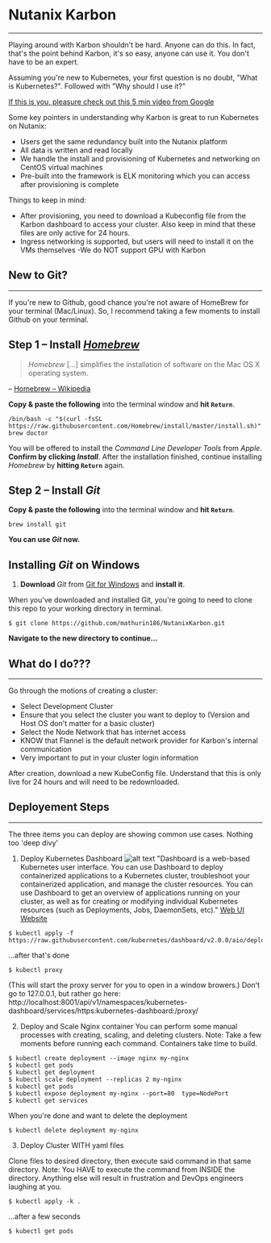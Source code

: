 # Nutanix Karbon
---------------
Playing around with Karbon shouldn't be hard. Anyone can do this. In fact, that's the point behind Karbon, it's so easy, anyone can use it. You don't have to be an expert.

Assuming you're new to Kubernetes, your first question is no doubt, "What is Kubernetes?". Followed with "Why should I use it?"

[If this is you, pleasure check out this 5 min video from Google](https://www.youtube.com/watch?v=cC46cg5FFAM)

Some key pointers in understanding why Karbon is great to run Kubernetes on Nutanix:
- Users get the same redundancy built into the Nutanix platform
- All data is written and read locally
- We handle the install and provisioning of Kubernetes and networking on CentOS virtual machines
- Pre-built into the framework is ELK monitoring which you can access after provisioning is complete

Things to keep in mind:
- After provisioning, you need to download a Kubeconfig file from the Karbon dashboard to access your cluster. Also keep in mind that these files are only active for 24 hours.
- Ingress networking is supported, but users will need to install it on the VMs themselves
-We do NOT support GPU with Karbon

## New to Git?
------------------
If you're new to Github, good chance you're not aware of HomeBrew for your terminal (Mac/Linux). So, I recommend taking a few moments to install Github on your terminal. 

## Step 1 – Install [*Homebrew*](http://brew.sh/)

> *Homebrew* […] simplifies the installation of software on the Mac OS X operating system.

– [Homebrew – Wikipedia](http://en.wikipedia.org/wiki/Homebrew_%28package_management_software%29)

**Copy & paste the following** into the terminal window and **hit `Return`**.

```shell
/bin/bash -c "$(curl -fsSL https://raw.githubusercontent.com/Homebrew/install/master/install.sh)"
brew doctor
```

You will be offered to install the *Command Line Developer Tools* from *Apple*. **Confirm by clicking *Install***. After the installation finished, continue installing *Homebrew* by **hitting `Return`** again.

## Step 2 – Install *Git*

**Copy & paste the following** into the terminal window and **hit `Return`**.

```shell
brew install git
```

**You can use *Git* now.**

## Installing *Git* on Windows

1. **Download** *Git* from [Git for Windows](https://gitforwindows.org) and **install it**.

When you've downloaded and installed Git, you're going to need to clone this repo to your working directory in terminal. 

```
$ git clone https://github.com/mathurin186/NutanixKarbon.git
```

**Navigate to the new directory to continue...**

## What do I do???
------------------
Go through the motions of creating a cluster:
- Select Development Cluster
- Ensure that you select the cluster you want to deploy to (Version and Host OS don't matter for a basic cluster)
- Select the Node Network that has internet access
- KNOW that Flannel is the default network provider for Karbon's internal communication
- Very important to put in your cluster login information

After creation, download a new KubeConfig file. Understand that this is only live for 24 hours and will need to be redownloaded.



## Deployement Steps
--------------------
The three items you can deploy are showing common use cases. Nothing too 'deep divy'

1. Deploy Kubernetes Dashboard
![alt text](https://d33wubrfki0l68.cloudfront.net/349824f68836152722dab89465835e604719caea/6e0b7/images/docs/ui-dashboard.png)
"Dashboard is a web-based Kubernetes user interface. You can use Dashboard to deploy containerized applications to a Kubernetes cluster, troubleshoot your containerized application, and manage the cluster resources. You can use Dashboard to get an overview of applications running on your cluster, as well as for creating or modifying individual Kubernetes resources (such as Deployments, Jobs, DaemonSets, etc)." [Web UI Website](https://kubernetes.io/docs/tasks/access-application-cluster/web-ui-dashboard/)
```
$ kubectl apply -f https://raw.githubusercontent.com/kubernetes/dashboard/v2.0.0/aio/deploy/recommended.yaml
```

...after that's done
```
$ kubectl proxy 
```
(This will start the proxy server for you to open in a window browers.)
Don't go to 127.0.0.1, but rather go here:
http://localhost:8001/api/v1/namespaces/kubernetes-dashboard/services/https:kubernetes-dashboard:/proxy/

2. Deploy and Scale Nginx container
You can perform some manual processes with creating, scaling, and deleting clusters. 
Note: Take a few moments before running each command. Containers take time to build.

```
$ kubectl create deployment --image nginx my-nginx
$ kubectl get pods
$ kubectl get deployment
$ kubectl scale deployment --replicas 2 my-nginx
$ kubectl get pods
$ kubectl expose deployment my-nginx --port=80  type=NodePort
$ kubectl get services
```
When you're done and want to delete the deployment
```
$ kubectl delete deployment my-nginx
```

3. Deploy Cluster WITH yaml files

Clone files to desired directory, then execute said command in that same directory.
Note: You HAVE to execute the command from INSIDE the directory. Anything else will result in frustration and DevOps engineers laughing at you.
```
$ kubectl apply -k .
```
...after a few seconds
```
$ kubectl get pods
```
